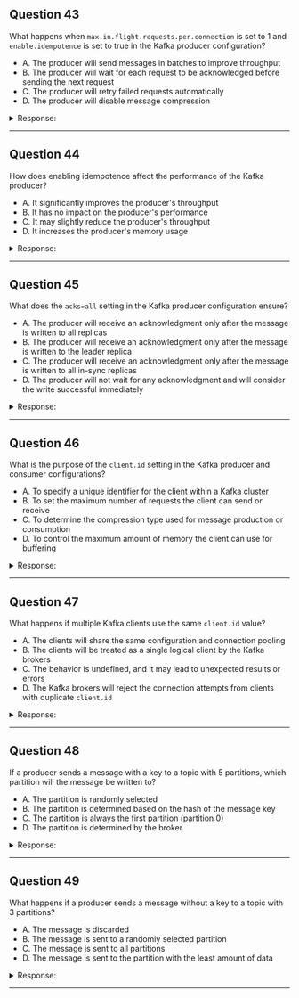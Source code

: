 ## Question 43

What happens when `max.in.flight.requests.per.connection` is set to 1 and `enable.idempotence` is set to true in the Kafka producer configuration?

* A. The producer will send messages in batches to improve throughput
* B. The producer will wait for each request to be acknowledged before sending the next request
* C. The producer will retry failed requests automatically
* D. The producer will disable message compression

<details><summary>Response:</summary>

**Answer:** B

**Explanation:**
With `max.in.flight.requests.per.connection=1` and `enable.idempotence=true`, the producer sends one message at a time per connection and waits for acknowledgment before proceeding. This guarantees strict ordering and exactly-once delivery but may reduce throughput.

</details>

---

## Question 44

How does enabling idempotence affect the performance of the Kafka producer?

* A. It significantly improves the producer's throughput
* B. It has no impact on the producer's performance
* C. It may slightly reduce the producer's throughput
* D. It increases the producer's memory usage

<details><summary>Response:</summary>

**Answer:** C

**Explanation:**
Enabling idempotence adds overhead due to extra metadata and tracking per message to ensure exactly-once delivery. While the performance impact is small, throughput may be slightly reduced compared to a non-idempotent producer.

</details>

---

## Question 45

What does the `acks=all` setting in the Kafka producer configuration ensure?

* A. The producer will receive an acknowledgment only after the message is written to all replicas
* B. The producer will receive an acknowledgment only after the message is written to the leader replica
* C. The producer will receive an acknowledgment only after the message is written to all in-sync replicas
* D. The producer will not wait for any acknowledgment and will consider the write successful immediately

<details><summary>Response:</summary>

**Answer:** C

**Explanation:**
Setting `acks=all` ensures that a message is acknowledged only after all in-sync replicas (ISRs) have persisted it. This setting provides the highest durability guarantee but may introduce additional latency.

</details>

---

## Question 46

What is the purpose of the `client.id` setting in the Kafka producer and consumer configurations?

* A. To specify a unique identifier for the client within a Kafka cluster
* B. To set the maximum number of requests the client can send or receive
* C. To determine the compression type used for message production or consumption
* D. To control the maximum amount of memory the client can use for buffering

<details><summary>Response:</summary>

**Answer:** A

**Explanation:**
The `client.id` helps uniquely identify clients in logs and metrics. It is useful for monitoring and debugging but has no impact on message delivery, memory usage, or compression.

</details>

---

## Question 47

What happens if multiple Kafka clients use the same `client.id` value?

* A. The clients will share the same configuration and connection pooling
* B. The clients will be treated as a single logical client by the Kafka brokers
* C. The behavior is undefined, and it may lead to unexpected results or errors
* D. The Kafka brokers will reject the connection attempts from clients with duplicate `client.id`

<details><summary>Response:</summary>

**Answer:** C

**Explanation:**
Using the same `client.id` across multiple clients can cause confusion in monitoring and metrics. Kafka does not enforce uniqueness, and while it won’t reject connections, it may lead to misattributed logs or unpredictable behavior.

</details>

---

## Question 48

If a producer sends a message with a key to a topic with 5 partitions, which partition will the message be written to?

* A. The partition is randomly selected
* B. The partition is determined based on the hash of the message key
* C. The partition is always the first partition (partition 0)
* D. The partition is determined by the broker

<details><summary>Response:</summary>

**Answer:** B

**Explanation:**
When a message has a key, the Kafka producer uses the murmur2 hash of the key to determine the partition. This ensures that messages with the same key are routed to the same partition, preserving order.

</details>


---

## Question 49

What happens if a producer sends a message without a key to a topic with 3 partitions?

* A. The message is discarded
* B. The message is sent to a randomly selected partition
* C. The message is sent to all partitions
* D. The message is sent to the partition with the least amount of data

<details><summary>Response:</summary>

**Answer:** B

**Explanation:**
When a producer sends a message without a key to a topic, Kafka’s default partitioner uses a round-robin approach to distribute messages across all available partitions. This ensures even distribution. The message is not discarded, not sent to all partitions, and not sent to the least-used partition—Kafka doesn’t analyze partition load for routing decisions.

</details>

---
